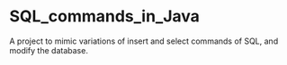 # SQL_commands_in_Java
A project to mimic variations of insert and select commands of SQL, and modify the database.
